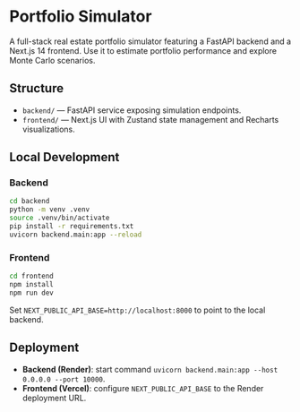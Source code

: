 # Portfolio Simulator

A full-stack real estate portfolio simulator featuring a FastAPI backend and a Next.js 14 frontend. Use it to estimate portfolio performance and explore Monte Carlo scenarios.

## Structure

- `backend/` — FastAPI service exposing simulation endpoints.
- `frontend/` — Next.js UI with Zustand state management and Recharts visualizations.

## Local Development

### Backend

```bash
cd backend
python -m venv .venv
source .venv/bin/activate
pip install -r requirements.txt
uvicorn backend.main:app --reload
```

### Frontend

```bash
cd frontend
npm install
npm run dev
```

Set `NEXT_PUBLIC_API_BASE=http://localhost:8000` to point to the local backend.

## Deployment

- **Backend (Render)**: start command `uvicorn backend.main:app --host 0.0.0.0 --port 10000`.
- **Frontend (Vercel)**: configure `NEXT_PUBLIC_API_BASE` to the Render deployment URL.
